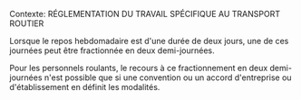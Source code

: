 Contexte: RÉGLEMENTATION DU TRAVAIL SPÉCIFIQUE AU TRANSPORT ROUTIER

Lorsque le repos hebdomadaire est d'une durée de deux jours, une de ces journées peut être fractionnée en deux demi-journées.

Pour les personnels roulants, le recours à ce fractionnement en deux demi-journées n'est possible que si une convention ou un accord d'entreprise ou d'établissement en définit les modalités.